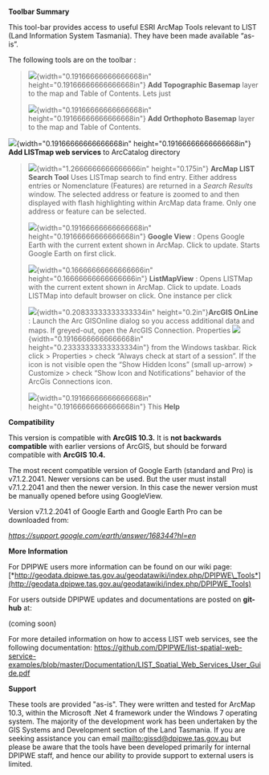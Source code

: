 **Toolbar Summary**

This tool-bar provides access to useful ESRI ArcMap Tools relevant to
LIST (Land Information System Tasmania). They have been made available
“as-is”.

The following tools are on the toolbar :

> ![](media/image6.png){width="0.19166666666666668in"
> height="0.19166666666666668in"} **Add Topographic Basemap** layer to
> the map and Table of Contents. Lets just
>
> ![](media/image7.png){width="0.19166666666666668in"
> height="0.19166666666666668in"} **Add Orthophoto Basemap** layer to
> the map and Table of Contents.

![](media/image8.png){width="0.19166666666666668in"
height="0.19166666666666668in"} **Add LISTmap web services** to
ArcCatalog directory

> ![](media/image9.png){width="1.2666666666666666in" height="0.175in"}
> **ArcMap LIST Search Tool** Uses LISTmap search to find entry. Either
> address entries or Nomenclature (Features) are returned in a *Search
> Results* window. The selected address or feature is zoomed to and then
> displayed with flash highlighting within ArcMap data frame. Only one
> address or feature can be selected.
>
> ![](media/image10.png){width="0.19166666666666668in"
> height="0.19166666666666668in"} **Google View** : Opens Google Earth
> with the current extent shown in ArcMap. Click to update. Starts
> Google Earth on first click.
>
> ![](media/image11.png){width="0.16666666666666666in"
> height="0.16666666666666666in"} **ListMapView** : Opens LISTMap with
> the current extent shown in ArcMap. Click to update. Loads LISTMap
> into default browser on click. One instance per click
>
> ![](media/image12.png){width="0.20833333333333334in"
> height="0.2in"}**ArcGIS OnLine** : Launch the Arc GISOnline dialog so
> you access additional data and maps. If greyed-out, open the ArcGIS
> Connection. Properties
> ![](media/image13.jpeg){width="0.19166666666666668in"
> height="0.23333333333333334in"} from the Windows taskbar. Rick click
> &gt; Properties &gt; check “Always check at start of a session”. If
> the icon is not visible open the “Show Hidden Icons” (small up-arrow)
> &gt; Customize &gt; check “Show Icon and Notifications” behavior of
> the ArcGis Connections icon.
>
> ![](media/image14.png){width="0.19166666666666668in"
> height="0.19166666666666668in"} This **Help**

**Compatibility**

This version is compatible with **ArcGIS 10.3.** It is **not backwards
compatible** with earlier versions of ArcGIS, but should be forward
compatible with **ArcGIS 10.4.**

The most recent compatible version of Google Earth (standard and Pro) is
v7.1.2.2041. Newer versions can be used. But the user must install
v7.1.2.2041 and then the newer version. In this case the newer version
must be manually opened before using GoogleView.

Version v7.1.2.2041 of Google Earth and Google Earth Pro can be
downloaded from:

*https://support.google.com/earth/answer/168344?hl=en*

**More Information**

For DPIPWE users more information can be found on our wiki page:
[*http://geodata.dpipwe.tas.gov.au/geodatawiki/index.php/DPIPWE\_Tools*](http://geodata.dpipwe.tas.gov.au/geodatawiki/index.php/DPIPWE_Tools)

For users outside DPIPWE updates and documentations are posted on
**git-hub** at:

(coming soon)

For more detailed information on how to access LIST web services, see
the following documentation:
<https://github.com/DPIPWE/list-spatial-web-service-examples/blob/master/Documentation/LIST_Spatial_Web_Services_User_Guide.pdf>

**Support**

These tools are provided "as-is". They were written and tested for
ArcMap 10.3, within the Microsoft .Net 4 framework under the Windows 7
operating system. The majority of the development work has been
undertaken by the GIS Systems and Development section of the Land
Tasmania. If you are seeking assistance you can email
[mailto:gissd@dpipwe.tas.gov.au](mailto:gissd@dpipwe.tas.gov.au) but
please be aware that the tools have been developed primarily for
internal DPIPWE staff, and hence our ability to provide support to
external users is limited.
